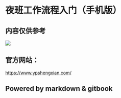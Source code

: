 
# 夜班工作流程入门（手机版）

## 内容仅供参考

![](https://gitee.com/GaloisFields/WORKFLOWS4COMPANY/raw/master/resources/pic/about/未来2.png)

## 官方网站：

https://www.ypshengxian.com/

## Powered by  markdown & gitbook

